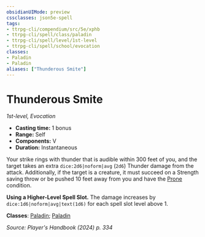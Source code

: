 ```yaml
---
obsidianUIMode: preview
cssclasses: json5e-spell
tags:
- ttrpg-cli/compendium/src/5e/xphb
- ttrpg-cli/spell/class/paladin
- ttrpg-cli/spell/level/1st-level
- ttrpg-cli/spell/school/evocation
classes:
- Paladin
- Paladin
aliases: ["Thunderous Smite"]
---
```

# Thunderous Smite
*1st-level, Evocation*  

- **Casting time:** 1 bonus
- **Range:** Self
- **Components:** V
- **Duration:** Instantaneous

Your strike rings with thunder that is audible within 300 feet of you, and the target takes an extra `dice:2d6|noform|avg` (`2d6`) Thunder damage from the attack. Additionally, if the target is a creature, it must succeed on a Strength saving throw or be pushed 10 feet away from you and have the [Prone](3-Compendium/rules/conditions.md#Prone) condition.

**Using a Higher-Level Spell Slot.** The damage increases by `dice:1d6|noform|avg|text(1d6)` for each spell slot level above 1.

**Classes**: [Paladin](list-spells-classes-paladin); [Paladin](list-spells-classes-paladin)

*Source: Player's Handbook (2024) p. 334*